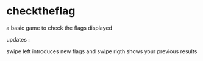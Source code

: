 # checktheflag

a basic game to check the flags displayed

updates :

swipe left introduces new flags and swipe rigth shows your previous results


